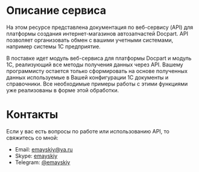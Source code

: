 # Описание сервиса

На этом ресурсе представлена документация по веб-сервису (API) для платформы создания интернет-магазинов автозапчастей Docpart. 
API позволяет организовать обмен с вашими учетными системами, например системы 1С предприятие.

В поставке идет модуль веб-сервиса для платформы Docpart и модуль 1С, реализующий все методы получения данных через API. 
Вашему программисту остается только сформировать на основе полученных данных используемые в Вашей конфигурации 1С документы и справочники. 
Все необходимые примеры работы с этими функциями уже реализованы в форме этой обработки. 

# Контакты
Если у вас есть вопросы по работе или использованию API, то свяжитесь со мной:

- Email: [emayskiy@ya.ru](mailto:emayskiy@ya.ru)
- Skype: [emayskiy](skype:emayskiy?chat)
- Telegram: [@emayskiy](https://t.me/emayskiy)




